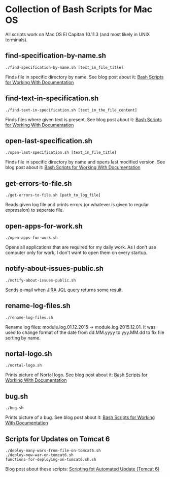 # Collection of Bash Scripts for Mac OS

All scripts work on Mac OS El Capitan 10.11.3 (and most likely in UNIX terminals).

## find-specification-by-name.sh
    ./find-specification-by-name.sh [text_in_file_title]
Finds file in specific directory by name. See blog post about it: [Bash Scripts for Working With Documentation](http://ivanova-irina.blogspot.com.ee/2015/09/bash-scripts-for-working-with.html)

## find-text-in-specification.sh
    ./find-text-in-specification.sh [text_in_the_file_content]
Finds files where given text is present. See blog post about it: [Bash Scripts for Working With Documentation](http://ivanova-irina.blogspot.com.ee/2015/09/bash-scripts-for-working-with.html)

## open-last-specification.sh
    ./open-last-specification.sh [text_in_file_title]
Finds file in specific directory by name and opens last modified version. See blog post about it: [Bash Scripts for Working With Documentation](http://ivanova-irina.blogspot.com.ee/2015/09/bash-scripts-for-working-with.html)

## get-errors-to-file.sh
    ./get-errors-to-file.sh [path_to_log_file]
Reads given log file and prints errors (or whatever is given to regular expression) to seperate file.

## open-apps-for-work.sh
    ./open-apps-for-work.sh
Opens all applications that are required for my daily work. As I don't use computer only for work, I don't want to open them on every startup.

## notify-about-issues-public.sh
    ./notify-about-issues-public.sh
Sends e-mail when JIRA JQL query returns some result.

## rename-log-files.sh
    ./rename-log-files.sh
Rename log files: module.log.01.12.2015 -> module.log.2015.12.01. It was used to change format of the date from dd.MM.yyyy to yyy.MM.dd to fix file sorting by name.

## nortal-logo.sh
    ./nortal-logo.sh
Prints picture of Nortal logo. See blog post about it: [Bash Scripts for Working With Documentation](http://ivanova-irina.blogspot.com.ee/2015/09/bash-scripts-for-working-with.html)

## bug.sh
    ./bug.sh
Prints picture of a bug. See blog post about it: [Bash Scripts for Working With Documentation](http://ivanova-irina.blogspot.com.ee/2015/09/bash-scripts-for-working-with.html)
## Scripts for Updates on Tomcat 6
    ./deploy-many-wars-from-file-on-tomcat6.sh
    ./deploy-new-war-on-tomcat6.sh
    functions-for-deploying-on-tomcat6.sh.sh

Blog post about these scripts: [Scripting fot Automated Update (Tomcat 6)](http://ivanova-irina.blogspot.com.ee/2014/09/scripting-for-automated-update-tomcat-6.html)
